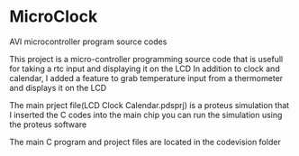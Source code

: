 # MicroClock
 AVI microcontroller program source codes

This project is a micro-controller programming source code that is usefull for taking a rtc input and displaying it on the LCD
In addition to clock and calendar, I added a feature to grab temperature input from a thermometer and displays it on the LCD

The main prject file(LCD Clock Calendar.pdsprj) is a proteus simulation that I inserted the C codes into the main chip
you can run the simulation using the proteus software

The main C program and project files are located in the codevision folder
